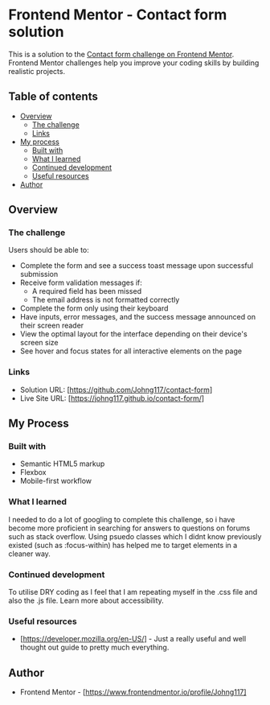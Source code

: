 # Frontend Mentor - Contact form solution

This is a solution to the [Contact form challenge on Frontend Mentor](https://www.frontendmentor.io/challenges/contact-form--G-hYlqKJj). Frontend Mentor challenges help you improve your coding skills by building realistic projects. 

## Table of contents

- [Overview](#overview)
  - [The challenge](#the-challenge)
  - [Links](#links)
- [My process](#my-process)
  - [Built with](#built-with)
  - [What I learned](#what-i-learned)
  - [Continued development](#continued-development)
  - [Useful resources](#useful-resources)
- [Author](#author)


## Overview

### The challenge

Users should be able to:

- Complete the form and see a success toast message upon successful submission
- Receive form validation messages if:
  - A required field has been missed
  - The email address is not formatted correctly
- Complete the form only using their keyboard
- Have inputs, error messages, and the success message announced on their screen reader
- View the optimal layout for the interface depending on their device's screen size
- See hover and focus states for all interactive elements on the page

### Links

- Solution URL: [https://github.com/Johng117/contact-form]
- Live Site URL: [https://johng117.github.io/contact-form/]

## My Process

### Built with

- Semantic HTML5 markup
- Flexbox
- Mobile-first workflow

### What I learned

I needed to do a lot of googling to complete this challenge, so i have become more proficient in searching for answers to questions on forums such as stack overflow. Using psuedo classes which I didnt know previously existed (such as :focus-within) has helped me to target elements in a cleaner way.

### Continued development

To utilise DRY coding as I feel that I am repeating myself in the .css file and also the .js file. Learn more about accessibility.  


### Useful resources

- [https://developer.mozilla.org/en-US/] - Just a really useful and well thought out guide to pretty much everything.

## Author

- Frontend Mentor - [https://www.frontendmentor.io/profile/Johng117]